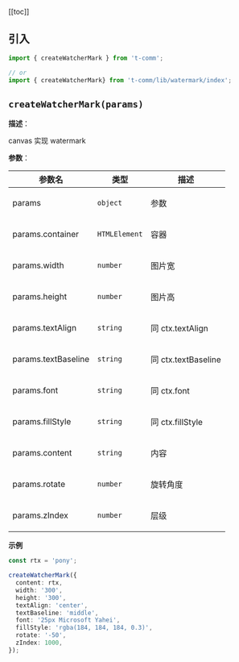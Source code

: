 [[toc]]

<h2>引入</h2>

```ts
import { createWatcherMark } from 't-comm';

// or
import { createWatcherMark} from 't-comm/lib/watermark/index';
```


## `createWatcherMark(params)` 


**描述**：<p>canvas 实现 watermark</p>

**参数**：


| 参数名 | 类型 | 描述 |
| --- | --- | --- |
| params | <code>object</code> | <p>参数</p> |
| params.container | <code>HTMLElement</code> | <p>容器</p> |
| params.width | <code>number</code> | <p>图片宽</p> |
| params.height | <code>number</code> | <p>图片高</p> |
| params.textAlign | <code>string</code> | <p>同 ctx.textAlign</p> |
| params.textBaseline | <code>string</code> | <p>同 ctx.textBaseline</p> |
| params.font | <code>string</code> | <p>同 ctx.font</p> |
| params.fillStyle | <code>string</code> | <p>同 ctx.fillStyle</p> |
| params.content | <code>string</code> | <p>内容</p> |
| params.rotate | <code>number</code> | <p>旋转角度</p> |
| params.zIndex | <code>number</code> | <p>层级</p> |



**示例**

```ts
const rtx = 'pony';

createWatcherMark({
  content: rtx,
  width: '300',
  height: '300',
  textAlign: 'center',
  textBaseline: 'middle',
  font: '25px Microsoft Yahei',
  fillStyle: 'rgba(184, 184, 184, 0.3)',
  rotate: '-50',
  zIndex: 1000,
});
```
